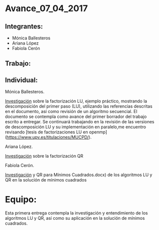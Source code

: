 # Avance_07_04_2017

## Integrantes: 
* Mónica Ballesteros 
* Ariana López 
* Fabiola Cerón


## Trabajo:

## Individual: 

Mónica Ballesteros. 

[Investigación](https://github.com/ITAM-DS/analisis-numerico-computo-cientifico/tree/master/MNO/proyecto_final/MNO_2017/proyectos/equipo_ejemplo/avance_07_04_2017/LU.docx) sobre la factorización LU, ejemplo práctico, mostrando la descomposición del primer paso (LU), utilizando las referencias descritas en el documento, así como revisión de un algoritmo secuencial. El documento se contempla como avance del primer borrador del trabajo escrito a entregar. Se continuará trabajando en la revisión de las versiones de descomposición LU y su implementación en paralelo,me encuentro revisando [tesis de factorizaciones LU en openmp] (https://www.upv.es/titulaciones/MUCPD/).

Ariana López. 

[Investigación](https://github.com/ITAM-DS/analisis-numerico-computo-cientifico/tree/master/MNO/proyecto_final/MNO_2017/proyectos/equipo_ejemplo/avance_07_04_2017/QQROpenMP.gdoc) sobre la factorización QR

Fabiola Cerón. 

[Investigación](https://github.com/ITAM-DS/analisis-numerico-computo-cientifico/tree/master/MNO/proyecto_final/MNO_2017/proyectos/equipo_ejemplo/avance_07_04_2017/LU_y_QR_para_Minimos_Cuadrados.docx) y QR para Mínimos Cuadrados.docx) de los algoritmos LU y QR en la solución de  mínimos cuadrados


# Equipo:

Esta primera entrega contempla la investigación y entendimiento de los algoritmos LU y QR, así como su aplicación en la solución de mínimos cuadrados.
